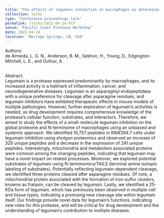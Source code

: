 ```yaml
---
title: "The effects of legumain inhibition in macrophages as determined by proteomics and N-terminomics"
collection: talks
type: "Conference proceedings talk"
permalink: /talks/2022-04-24-PCP
venue: "Pacific Coast Protease Workshop"
date: 2022-04-24
location: "Borrego Springs, CA, USA"
---
```

Authors: <br>
<span class="adaptive-bold">de Almeida, L. G. N.</span>, Anderson, B. M., Sekhon, H., Young, D., Edgington-Mitchell, L. E., and Dufour, A.
<br>
<br>

Abstract:<br>
Legumain is a protease expressed predominantly by macrophages, and its increased activity is a hallmark of inflammation, cancer, and neurodegenerative diseases. Legumain is an asparaginyl endopeptidase with a unique preference for cleavage after asparagine residues, and legumain inhibitors have exhibited therapeutic effects in mouse models of multiple pathologies. However, further exploration of legumain’s activities is needed, as drug development requires comprehensive knowledge of the protease’s cellular function, substrates, and interactors. Therefore, we aimed to study the effects of a small-molecule legumain inhibition on the global proteome and N-terminome of macrophages using an unbiased and systemic approach.
We identified 16,757 peptides in RAW264.7 cells under legumain inhibition using shotgun proteomics and observed an increase of 326 unique peptides and a decrease in the expression of 241 unique peptides. Interestingly, mitochondria and metabolism associated proteins were common among the changing peptides, indicating that legumain may have a novel impact on related processes. Moreover, we explored potential substrates of legumain using N-terminomics/TAILS (terminal amine isotopic labeling of substrates). Potentially reflecting legumain-dependent cleavage, we identified three proteins cleaved after asparagine residues. Of note, a mitochondrial protein associated with the formation of iron-sulfur clusters, knowns as frataxin, can be cleaved by legumain. Lastly, we identified a 25-KDa form of legumain, which has previously been observed in multiple cell and tissue types, indicating a promising new cleavage site within legumain itself.
Our findings provide novel data for legumain’s functions, indicating new roles for this protease, and will be critical for drug development and the understanding of legumain’s contribution to multiple diseases.
